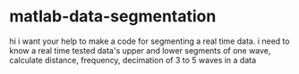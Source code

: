 # matlab-data-segmentation
hi i want your help to make a code for segmenting a real time data. i need to know a real time tested data's upper and lower segments of one wave,  calculate distance, frequency, decimation of 3 to 5 waves in a data
